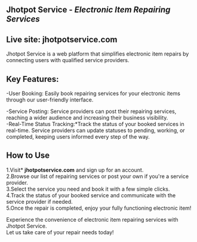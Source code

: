 ## **Jhotpot Service** - *Electronic Item Repairing Services*

## **Live site:** **jhotpotservice.com**
Jhotpot Service is a web platform that simplifies electronic item repairs
by connecting users with qualified service providers.

## **Key Features:**
-User Booking: Easily book repairing services for your electronic items through our user-friendly interface.<br>

-Service Posting: Service providers can post their repairing services, reaching a wider audience and increasing their business visibility.<br>
-Real-Time Status Tracking:*Track the status of your booked services in real-time. Service providers can update statuses to pending, working, or completed, keeping users informed every step of the way.<br>

## **How to Use**
1.Visit* **jhotpotservice.com** and sign up for an account.<br>
2.Browse our list of repairing services or post your own if you're a service provider.<br>
3.Select the service you need and book it with a few simple clicks.<br>
4.Track the status of your booked service and communicate with the service provider if needed.<br>
5.Once the repair is completed, enjoy your fully functioning electronic item!<br>

Experience the convenience of electronic item repairing services with Jhotpot Service.<br>
Let us take care of your repair needs today!